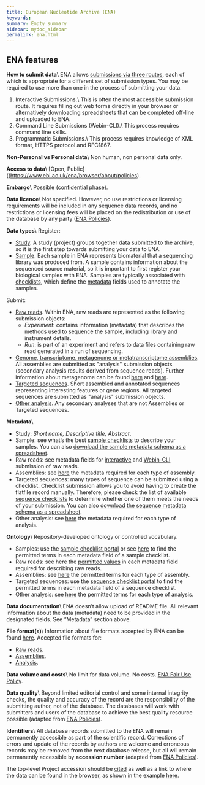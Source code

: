 ```yaml
---
title: European Nucleotide Archive (ENA)
keywords:
summary: Empty summary
sidebar: mydoc_sidebar
permalink: ena.html
---
```

## ENA features
**How to submit data**\\
ENA allows [submissions via three routes](https://ena-docs.readthedocs.io/en/latest/submit/general-guide.html#), each of which is appropriate for a different set of submission types. You may be required to use more than one in the process of submitting your data.
1. Interactive Submissions.\\
This is often the most accessible submission route. It requires filling out web forms directly in your browser or alternatively downloading spreadsheets that can be completed off-line and uploaded to ENA.
2. Command Line Submissions (Webin-CLI).\\
This process requires command line skills.
3. Programmatic Submissions.\\
This process requires knowledge of XML format, HTTPS protocol and RFC1867.

**Non-Personal vs Personal data**\\
Non human, non personal data only.

**Access to data**\\
[Open, Public]((https://www.ebi.ac.uk/ena/browser/about/policies).

**Embargo**\\
Possible ([confidential phase](https://ena-docs.readthedocs.io/en/latest/faq/release/data-availability-policy.html?highlight=confidential)).

**Data licence**\\
Not specified. However, no use restrictions or licensing requirements will be included in any sequence data records, and no restrictions or licensing fees will be placed on the redistribution or use of the database by any party ([ENA Policies](https://www.ebi.ac.uk/ena/browser/about/policies)).

**Data types**\\
Register:
* [Study](https://ena-docs.readthedocs.io/en/latest/submit/study.html#). A study (project) groups together data submitted to the archive, so it is the first step towards submitting your data to ENA.
* [Sample](https://ena-docs.readthedocs.io/en/latest/submit/samples.html). Each sample in ENA represents biomaterial that a sequencing library was produced from. A sample contains information about the sequenced source material, so it is important to first register your biological samples with ENA. Samples are typically associated with [checklists](https://www.ebi.ac.uk/ena/browser/checklists), which define the [metadata](metadata) fields used to annotate the samples.

Submit:
* [Raw reads](https://ena-docs.readthedocs.io/en/latest/submit/reads.html). Within ENA, raw reads are represented as the following submission objects:
  * *Experiment*: contains information (metadata) that describes the methods used to sequence the sample, including library and instrument details.
  * *Run*: is part of an experiment and refers to data files containing raw read generated in a run of sequencing.
* [Genome, transcriptome, metagenome or metatranscriptome assemblies](https://ena-docs.readthedocs.io/en/latest/submit/assembly.html). All assemblies are submitted as "analysis" submission objects (secondary analysis results derived from sequence reads). Further information about metagenome can be found [here](https://ena-docs.readthedocs.io/en/latest/faq/metagenomes.html) and [here](https://www.ebi.ac.uk/training/online/course/ebi-metagenomics-portal-submitting-metagenomics-da/what-type-metagenomic-data-can-i-submit--0).
* [Targeted sequences](https://ena-docs.readthedocs.io/en/latest/submit/sequence.html#). Short assembled and annotated sequences representing interesting features or gene regions. All targeted sequences are submitted as "analysis" submission objects.
* [Other analysis](https://ena-docs.readthedocs.io/en/latest/submit/analyses.html). Any secondary analyses that are not Assemblies or Targeted sequences.

**Metadata**\\
* Study: *Short name, Descriptive title, Abstract*.
* Sample: see what’s the best [sample checklists](https://www.ebi.ac.uk/ena/browser/checklists) to describe your samples. You can also [download the sample metadata schema as a spreadsheet](https://www.ebi.ac.uk/ena/submit/webin/sample-checklist).
* Raw reads: see metadata fields for [interactive](https://ena-docs.readthedocs.io/en/latest/submit/reads/interactive.html) and [Webin-CLI](https://ena-docs.readthedocs.io/en/latest/submit/reads/webin-cli.html) submission of raw reads.
* Assemblies: see [here](https://ena-docs.readthedocs.io/en/latest/submit/assembly.html#submission-options) the metadata required for each type of assembly.
* Targeted sequences: many types of sequence can be submitted using a checklist. Checklist submission allows you to avoid having to create the flatfile record manually. Therefore, please check the list of available [sequence checklists](https://ena-docs.readthedocs.io/en/latest/submit/sequence/annotation-checklists.html) to determine whether one of them meets the needs of your submission. You can also [download the sequence metadata schema as a spreadsheet](https://www.ebi.ac.uk/ena/submit/webin/sequence-checklist).
* Other analysis: see [here](https://ena-docs.readthedocs.io/en/latest/submit/analyses.html) the metadata required for each type of analysis.

**Ontology**\\
Repository-developed ontology or controlled vocabulary.
* Samples: use the [sample checklist portal](https://www.ebi.ac.uk/ena/submit/webin/sample-checklist) or see [here](https://www.ebi.ac.uk/ena/browser/checklists) to find the permitted terms in each metadata field of a sample checklist.
* Raw reads: see here the [permitted values](https://ena-docs.readthedocs.io/en/latest/submit/reads/webin-cli.html) in each metadata field required for describing raw reads.
* Assemblies: see [here](https://ena-docs.readthedocs.io/en/latest/submit/assembly.html#submission-options) the permitted terms for each type of assembly.
* Targeted sequences: use the [sequence checklist portal](https://www.ebi.ac.uk/ena/submit/webin/sequence-checklist) to find the permitted terms in each metadata field of a sequence checklist.
* Other analysis: see [here](https://ena-docs.readthedocs.io/en/latest/submit/analyses.html#submission-options) the permitted terms for each type of analysis.

**Data documentation**\\
ENA doesn’t allow upload of README file. All relevant information about the data (metadata) need to be provided in the designated fields. See “Metadata” section above.

**File format(s)**\\
Information about file formats accepted by ENA can be found [here](https://ena-docs.readthedocs.io/en/latest/submit/fileprep.html#). Accepted file formats for:
* [Raw reads](https://ena-docs.readthedocs.io/en/latest/submit/fileprep/reads.html).
* [Assemblies](https://ena-docs.readthedocs.io/en/latest/submit/fileprep/assembly.html).
* [Analysis](https://ena-docs.readthedocs.io/en/latest/submit/fileprep/flat-file-example.html).

**Data volume and costs**\\
No limit for data volume. No costs. [ENA Fair Use Policy](https://ena-docs.readthedocs.io/en/latest/submit/fileprep/preparation.html?highlight=volume#fair-use-policy).

**Data quality**\\
Beyond limited editorial control and some internal integrity checks, the quality and accuracy of the record are the responsibility of the submitting author, not of the database. The databases will work with submitters and users of the database to achieve the best quality resource possible (adapted from [ENA Policies](https://www.ebi.ac.uk/ena/browser/about/policies)).

**Identifiers**\\
All database records submitted to the ENA will remain permanently accessible as part of the scientific record. Corrections of errors and update of the records by authors are welcome and erroneous records may be removed from the next database release, but all will remain permanently accessible by **accession number** (adapted from [ENA Policies](https://www.ebi.ac.uk/ena/browser/about/policies)).

The top-level Project accession should be [cited](existing_data) as well as a link to where the data can be found in the browser, as shown in the example [here](https://ena-docs.readthedocs.io/en/latest/submit/general-guide/accessions.html?highlight=accession#how-to-cite-your-ena-study).
